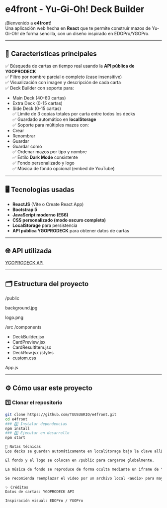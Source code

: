 # e4front - Yu-Gi-Oh! Deck Builder

¡Bienvenido a **e4front**!  
Una aplicación web hecha en **React** que te permite construir mazos de Yu-Gi-Oh! de forma sencilla, con un diseño inspirado en EDOPro/YGOPro.

---

## 🚀 Características principales

✅ Búsqueda de cartas en tiempo real usando la **API pública de YGOPRODECK**  
✅ Filtro por nombre parcial o completo (case insensitive)  
✅ Visualización con imagen y descripción de cada carta  
✅ Deck Builder con soporte para:  
- Main Deck (40-60 cartas)  
- Extra Deck (0-15 cartas)  
- Side Deck (0-15 cartas)  
✅ Límite de 3 copias totales por carta entre todos los decks  
✅ Guardado automático en **localStorage**  
✅ Soporte para múltiples mazos con:  
- Crear  
- Renombrar  
- Guardar  
- Guardar como  
✅ Ordenar mazos por tipo y nombre  
✅ Estilo **Dark Mode** consistente  
✅ Fondo personalizado y logo  
✅ Música de fondo opcional (embed de YouTube)

---

## 🖥️ Tecnologías usadas

- **ReactJS** (Vite o Create React App)
- **Bootstrap 5**
- **JavaScript moderno (ES6)**
- **CSS personalizado (modo oscuro completo)**
- **LocalStorage** para persistencia
- **API pública YGOPRODECK** para obtener datos de cartas

---

## 🌐 API utilizada

[YGOPRODECK API](https://db.ygoprodeck.com/api-guide/)

---

## 🗂️ Estructura del proyecto
/public

background.jpg

logo.png

/src
/components
- DeckBuilder.jsx
- CardPreview.jsx
- CardResultItem.jsx
- DeckRow.jsx
/styles
- custom.css

App.js


---

## ⚙️ Cómo usar este proyecto

### 1️⃣ Clonar el repositorio

```bash
git clone https://github.com/TUUSUARIO/e4front.git
cd e4front
### 2️⃣ Instalar dependencias
npm install
### 3️⃣ Ejecutar en desarrollo
npm start

💾 Notas técnicas
Los decks se guardan automáticamente en localStorage bajo la clave allDecks.

El fondo y el logo se colocan en /public para cargarse globalmente.

La música de fondo se reproduce de forma oculta mediante un iframe de YouTube (con autoplay).

Se recomienda reemplazar el video por un archivo local <audio> para mayor control.

✨ Créditos
Datos de cartas: YGOPRODECK API

Inspiración visual: EDOPro / YGOPro
